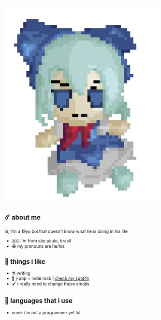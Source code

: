![](https://github.com/felipe-juan/felipe-juan/blob/main/knrel3oet9ia1.gif)
## ☄️ about me
hi, I'm a 19yo boi that doesn't know what he is doing in his life
* 🇧🇷 i'm from são paulo, brasil
* 😀 my pronouns are he/his

## 💌 things i like
* ⚗️ writing
* 🎵 j-pop + indie rock | [check my spotify](https://open.spotify.com/user/jawj49qinebgdkt15jgo6lz6c)
* 🖌️ i really need to change these emojis

## 🤌 languages that i use
* none. i'm not a programmer yet lol
